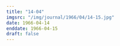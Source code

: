 ```yaml
---
title: "14-04"
imgsrc: "/img/journal/1966/04/14-15.jpg"
date: 1966-04-14
enddate: 1966-04-15
draft: false
---
```


<!-- fix pre-formatted input -->
